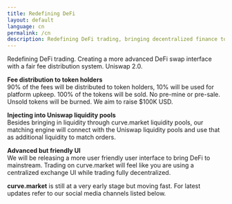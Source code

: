 ```yaml
---
title: Redefining DeFi
layout: default
language: cn
permalink: /cn
description: Redefining DeFi trading, bringing decentralized finance to the masses, including a fair fee distribution system and advanced trading interface.
---
```


Redefining DeFi trading. Creating a more advanced DeFi swap interface with a fair fee distribution system. Uniswap 2.0.

<b>Fee distribution to token holders</b><br>
90% of the fees will be distributed to token holders, 10% will be used for platform upkeep.
100% of the tokens will be sold. No pre-mine or pre-sale. Unsold tokens will be burned. We aim to raise $100K USD.

<b>Injecting into Uniswap liquidity pools</b><br>
Besides bringing in liquidity through curve.market liquidity pools, our matching engine will connect
with the Uniswap liquidity pools and use that as additional liquidity to match orders.

<b>Advanced but friendly UI</b><br>
We will be releasing a more user friendly user interface to bring DeFi to mainstream. Trading on curve.market
will feel like you are using a centralized exchange UI while trading fully decentralized.

<b>curve.market</b> is still at a very early stage but moving fast. For latest updates refer to our social media channels listed below.
